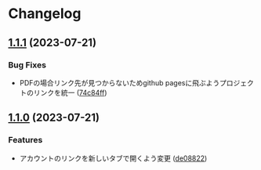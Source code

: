 # Changelog

## [1.1.1](https://github.com/hakshu25/resume/compare/v1.1.0...v1.1.1) (2023-07-21)


### Bug Fixes

* PDFの場合リンク先が見つからないためgithub pagesに飛ぶようプロジェクトのリンクを統一 ([74c84ff](https://github.com/hakshu25/resume/commit/74c84ff63e7c6ad00345350af9addd790e161144))

## [1.1.0](https://github.com/hakshu25/resume/compare/v1.0.1...v1.1.0) (2023-07-21)


### Features

* アカウントのリンクを新しいタブで開くよう変更 ([de08822](https://github.com/hakshu25/resume/commit/de088224a673831c5a58a948def19245ebda76ec))
